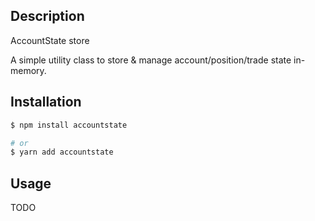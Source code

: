 ## Description

AccountState store

A simple utility class to store & manage account/position/trade state in-memory.

## Installation

```bash
$ npm install accountstate

# or
$ yarn add accountstate
```

## Usage

TODO
